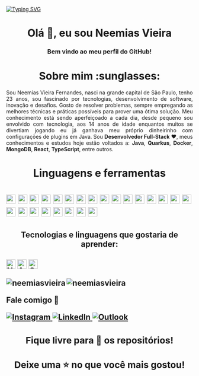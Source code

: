 [![Typing SVG](https://readme-typing-svg.herokuapp.com/?color=00A8B6&size=35&center=true&vCenter=true&width=1000&lines=Neemias+Vieira+/+Developer+at+ModalGR+:%29)](https://git.io/typing-svg)
<h1 align="center">Olá 👋, eu sou Neemias Vieira</h1>
<h3 align="center">Bem vindo ao meu perfil do GitHub!</h3>

<h1 align="center"> Sobre mim :sunglasses: </h1>
<p align="justify">
Sou Neemias Vieira Fernandes, nasci na grande capital de São Paulo, tenho 23 anos, sou fascinado por tecnologias, desenvolvimento de software, inovação e desafios. Gosto de resolver problemas, sempre empregando as melhores técnicas e práticas possíveis para prover uma ótima solução. Meu conhecimento está sendo aperfeiçoado a cada dia, desde pequeno sou envolvido com tecnologia, aos 14 anos de idade enquantos muitos se divertiam jogando eu já ganhava meu próprio dinheirinho com configurações de plugins em Java. Sou <b>Desenvolvedor Full-Stack</b> ❤️, meus conhecimentos e estudos hoje estão voltados a: <b>Java</b>, <b>Quarkus</b>, <b>Docker</b>, <b>MongoDB</b>, <b>React</b>, <b>TypeScript</b>, entre outros.
</p>

<h1 align="center"> Linguagens e ferramentas<h1>
<img src="https://img.shields.io/badge/Java-007396?logo=java&logoColor=white" alt="Java logo" title="Java" height="25" />
<img src="https://img.shields.io/badge/Quarkus-2496ED?logo=quarkus&logoColor=white" alt="Quarkus logo" title="Quarkus" height="25" />
<img src="https://img.shields.io/badge/Docker-2496ED?logo=docker&logoColor=white" alt="Docker logo" title="Docker" height="25" />
<img src="https://img.shields.io/badge/HTML5-E34F26?logo=html5&logoColor=282C34" alt="HTML5 logo" title="HTML5" height="25" />
<img src="https://img.shields.io/badge/CSS3-1572B6?logo=css3&logoColor=282C34" alt="CSS3 logo" title="CSS3" height="25" />
<img src="https://img.shields.io/badge/JavaScript-F7DF1E?logo=javascript&logoColor=282C34" alt="JavaScript logo" title="JavaScript" height="25" />
<img src="https://img.shields.io/badge/TypeScript-3178C6?logo=typescript&logoColor=282C34" alt="TypeScript logo" title="TypeScript" height="25" />
<img src="https://img.shields.io/badge/React-61DAFB?logo=react&logoColor=282C34" alt="React logo" title="React" height="25" />
<img src="https://img.shields.io/badge/React%20Native-61DAFB?logo=react&logoColor=282C34" alt="React Native logo" title="React Native" height="25" />
<img src="https://img.shields.io/badge/Node.js-339933?logo=node.js&logoColor=white" alt="Node.js logo" title="Node.js" height="25" />
<img src="https://img.shields.io/badge/Express.js-61DAFB?logo=express&logoColor=404D59" alt="Express.js logo" title="Express.js" height="25" />
<img src="https://img.shields.io/badge/NestJS-E0234E?logo=nestjs&logoColor=white" alt="NestJS logo" title="NestJS" height="25" />
<img src="https://img.shields.io/badge/Swagger-85EA2D?logo=swagger&logoColor=white&labelColor=85EA2D" alt="Swagger Logo" title="Swagger" height="25"/>
<img src="https://img.shields.io/badge/MongoDB-47A248?logo=mongodb&logoColor=white" alt="MongoDB logo" title="MongoDB" height="25" />
<img src="https://img.shields.io/badge/PostgreSQL-316192?logo=postgresql&logoColor=white" alt="PostgreSQL logo" title="PostgreSQL" height="25" />
<img src="https://img.shields.io/badge/MySQL-00758F?logo=mysql&logoColor=white&labelColor=00758F" alt="MySQL Logo" title="MySQL" height="25"/>
<img src="https://img.shields.io/badge/Sequelize-61DAFB?logo=sequelize&logoColor=404D59" alt="Sequelize logo" title="Sequelize" height="25" />
<img src="https://img.shields.io/badge/Prisma-2D3748?logo=prisma&logoColor=white&labelColor=2D3748" alt="Prisma Logo" title="Prisma" height="25"/>
<img src="https://img.shields.io/badge/Git-F05033?logo=git&logoColor=white" alt="Git logo" title="Git" height="25" />
<img src="https://img.shields.io/badge/GitHub-181717?logo=github&logoColor=white" alt="GitHub logo" title="GitHub" height="25" />
<img src="https://img.shields.io/badge/VS%20Code-007ACC?logo=visual-studio-code&logoColor=282C34" alt="Visual Studio Code logo" title="Visual Studio Code" height="25" />
<img src="https://img.shields.io/badge/Azure%20DevOps-0078D7?logo=azure-devops&logoColor=white" alt="Azure DevOps logo" title="Azure DevOps" height="25" />
<img src="https://img.shields.io/badge/Slack-4A154B?logo=slack&logoColor=white" alt="Slack logo" title="Slack" height="25" />
<img src="https://img.shields.io/badge/Linux-FCC624?logo=linux&logoColor=black" alt="Linux logo" title="Linux" height="25" />


<h2 align="center"> Tecnologias e linguagens que gostaria de aprender:<h2>
<img src="https://img.shields.io/badge/Next.js-000000?logo=next.js&logoColor=white" alt="Next.js logo" title="Next.js" height="25" />
<img src="https://img.shields.io/badge/Angular-DD0031?logo=angular&logoColor=white" alt="Angular logo" title="Angular" height="25" />
<img src="https://img.shields.io/badge/GraphQL-E10098?logo=graphql&logoColor=white&labelColor=E10098" alt="GraphQL Logo" title="GraphQL" height="25"/>
</p>

<p><img align="left" src="https://github-readme-stats.vercel.app/api/top-langs?username=neemiasvieira&show_icons=true&locale=pt-BR&layout=compact" alt="neemiasvieira" /> </p>
<p> <img align="center" src="https://github-readme-stats.vercel.app/api?username=neemiasvieira&show_icons=true&locale=pt-BR" alt="neemiasvieira" /> </p>

<strong align="center"> Fale comigo 💬 <strong/>

 <a href="https://www.instagram.com/neemiasvieira">
  <img src="https://img.shields.io/badge/-Instagram-%23E4405F?style=for-the-badge&logo=instagram&logoColor=white" alt="Instagram">
</a>

<a href="https://www.linkedin.com/in/neemiasvieira">
  <img src="https://img.shields.io/badge/-LinkedIn-%230077B5?style=for-the-badge&logo=linkedin&logoColor=white" alt="LinkedIn">
</a>

<a href="mailto:neemias.vieira@live.com">
  <img src="https://img.shields.io/badge/Microsoft_Outlook-0078D4?style=for-the-badge&logo=microsoft-outlook&logoColor=white" alt="Outlook">
</a>
  
<br>

<h3 align="center"> Fique livre para 🔎 os repositórios! </h3>
<h3 align="center"> Deixe uma ⭐ no que você mais gostou! </h3>
